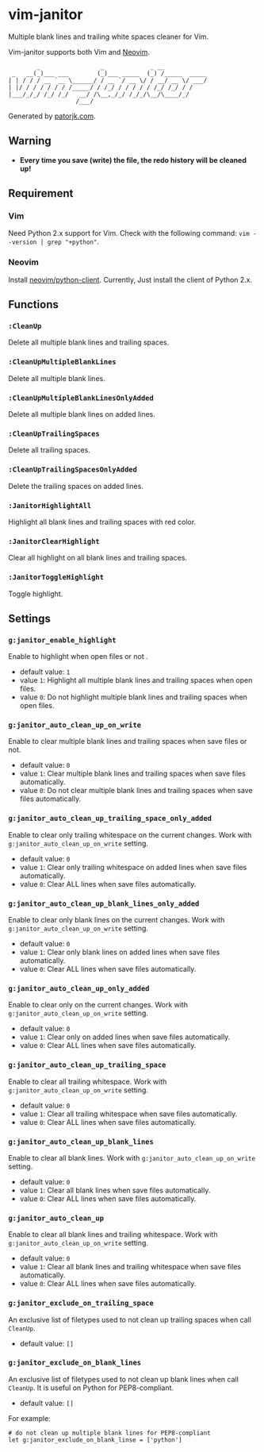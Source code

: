 # vim-janitor

Multiple blank lines and trailing white spaces cleaner for Vim.

Vim-janitor supports both Vim and [Neovim](https://neovim.io/).

```
        _                 _             _ __
 _   __(_)___ ___        (_)___ _____  (_) /_____  _____
| | / / / __ `__ \______/ / __ `/ __ \/ / __/ __ \/ ___/
| |/ / / / / / / /_____/ / /_/ / / / / / /_/ /_/ / /
|___/_/_/ /_/ /_/   __/ /\__,_/_/ /_/_/\__/\____/_/
                   /___/
```

Generated by [patorjk.com](http://patorjk.com/software/taag/#p=display&f=Slant&t=vim-janitor).

## Warning

- **Every time you save (write) the file, the redo history will be cleaned up!**

## Requirement

### Vim

Need Python 2.x support for Vim. Check with the following command: `vim --version | grep "+python"`.

### Neovim

Install [neovim/python-client](https://github.com/neovim/python-client). Currently, Just install the client of Python 2.x.

## Functions

### `:CleanUp`

Delete all multiple blank lines and trailing spaces.

### `:CleanUpMultipleBlankLines`

Delete all multiple blank lines.

### `:CleanUpMultipleBlankLinesOnlyAdded`

Delete all multiple blank lines on added lines.

### `:CleanUpTrailingSpaces`

Delete all trailing spaces.

### `:CleanUpTrailingSpacesOnlyAdded`

Delete the trailing spaces on added lines.

### `:JanitorHighlightAll`

Highlight all blank lines and trailing spaces with red color.

### `:JanitorClearHighlight`

Clear all highlight on all blank lines and trailing spaces.

### `:JanitorToggleHighlight`

Toggle highlight.

## Settings

### `g:janitor_enable_highlight`

Enable to highlight when open files or not .

- default value: `1`
- value `1`: Highlight all multiple blank lines and trailing spaces when open files.
- value `0`: Do not highlight multiple blank lines and trailing spaces when open files.

### `g:janitor_auto_clean_up_on_write`

Enable to clear multiple blank lines and trailing spaces when save files or not.

- default value: `0`
- value `1`: Clear multiple blank lines and trailing spaces when save files automatically.
- value `0`: Do not clear multiple blank lines and trailing spaces when save files automatically.

### `g:janitor_auto_clean_up_trailing_space_only_added`

Enable to clear only trailing whitespace on the current changes. Work with `g:janitor_auto_clean_up_on_write` setting.

- default value: `0`
- value `1`: Clear only trailing whitespace on added lines when save files automatically.
- value `0`: Clear ALL lines when save files automatically.

### `g:janitor_auto_clean_up_blank_lines_only_added`

Enable to clear only blank lines on the current changes. Work with `g:janitor_auto_clean_up_on_write` setting.

- default value: `0`
- value `1`: Clear only blank lines on added lines when save files automatically.
- value `0`: Clear ALL lines when save files automatically.

### `g:janitor_auto_clean_up_only_added`

Enable to clear only on the current changes. Work with `g:janitor_auto_clean_up_on_write` setting.

- default value: `0`
- value `1`: Clear only on added lines when save files automatically.
- value `0`: Clear ALL lines when save files automatically.

### `g:janitor_auto_clean_up_trailing_space`

Enable to clear all trailing whitespace. Work with `g:janitor_auto_clean_up_on_write` setting.

- default value: `0`
- value `1`: Clear all trailing whitespace when save files automatically.
- value `0`: Clear ALL lines when save files automatically.

### `g:janitor_auto_clean_up_blank_lines`

Enable to clear all blank lines. Work with `g:janitor_auto_clean_up_on_write` setting.

- default value: `0`
- value `1`: Clear all blank lines when save files automatically.
- value `0`: Clear ALL lines when save files automatically.

### `g:janitor_auto_clean_up`

Enable to clear all blank lines and trailing whitespace. Work with `g:janitor_auto_clean_up_on_write` setting.

- default value: `0`
- value `1`: Clear all blank lines and trailing whitespace when save files automatically.
- value `0`: Clear ALL lines when save files automatically.

### `g:janitor_exclude_on_trailing_space`

An exclusive list of filetypes used to not clean up trailing spaces when call `CleanUp`.

- default value: `[]`

### `g:janitor_exclude_on_blank_lines`

An exclusive list of filetypes used to not clean up blank lines when call `CleanUp`. It is useful on Python for PEP8-compliant.

- default value: `[]`

For example:

```
# do not clean up multiple blank lines for PEP8-compliant
let g:janitor_exclude_on_blank_linse = ['python']
```
